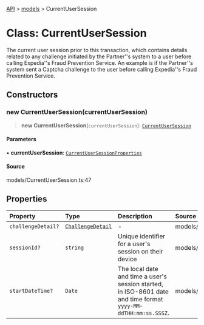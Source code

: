 [API](../../index.md) > [models](../index.md) > CurrentUserSession

# Class: CurrentUserSession

The current user session prior to this transaction, which contains details related to any challenge initiated by the Partner\'\'s system to a user before calling Expedia\'\'s Fraud Prevention Service. An example is if the Partner\'\'s system sent a Captcha challenge to the user before calling Expedia\'\'s Fraud Prevention Service.

## Constructors

### new CurrentUserSession(currentUserSession)

> **new CurrentUserSession**(`currentUserSession`): [`CurrentUserSession`](CurrentUserSession.md)

#### Parameters

▪ **currentUserSession**: [`CurrentUserSessionProperties`](../interfaces/CurrentUserSessionProperties.md)

#### Source

models/CurrentUserSession.ts:47

## Properties

| Property | Type | Description | Source |
| :------ | :------ | :------ | :------ |
| `challengeDetail?` | [`ChallengeDetail`](ChallengeDetail.md) | - | models/CurrentUserSession.ts:45 |
| `sessionId?` | `string` | Unique identifier for a user\'s session on their device | models/CurrentUserSession.ts:35 |
| `startDateTime?` | `Date` | The local date and time a user\'s session started, in ISO-8601 date and time format `yyyy-MM-ddTHH:mm:ss.SSSZ`. | models/CurrentUserSession.ts:40 |
